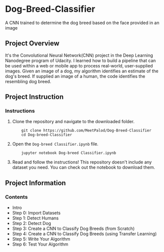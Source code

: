# Dog-Breed-Classifier
A CNN trained to determine the dog breed based on the face provided in an image

## Project Overview

It's the Convolutional Neural Network(CNN) project in the Deep Learning Nanodegree program of Udacity. I learned how to build a pipeline that can be used within a web or mobile app to process real-world, user-supplied images. Given an image of a dog, my algorithm identifies an estimate of the dog's breed. If supplied an image of a human, the code identifies the resembling dog breed.

## Project Instruction

### Instructions

1. Clone the repository and navigate to the downloaded folder.
	```	
		git clone https://github.com/MeetPalod/Dog-Breed-Classifier
		cd Dog-breed-Classifier
	```
2. Open the `Dog-breed Classifier.ipynb` file.
	```
		jupyter notebook Dog-breed Classifier.ipynb
	```
3. Read and follow the instructions! This repository doesn't include any dataset you need. You can check out the notebook to download them.

 
## Project Information

### Contents

- Intro
- Step 0: Import Datasets
- Step 1: Detect Humans
- Step 2: Detect Dog
- Step 3: Create a CNN to Classify Dog Breeds (from Scratch)
- Step 4: Create a CNN to Classify Dog Breeds (using Transfer Learning)
- Step 5: Write Your Algorithm
- Step 6: Test Your Algorithm
